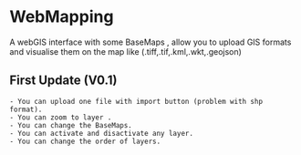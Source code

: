# WebMapping
A webGIS interface with some BaseMaps , allow you to upload GIS formats and visualise them on the map like (.tiff,.tif,.kml,.wkt,.geojson)

## First Update (V0.1)
    - You can upload one file with import button (problem with shp format).
    - You can zoom to layer .
    - You can change the BaseMaps.
    - You can activate and disactivate any layer.
    - You can change the order of layers.